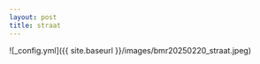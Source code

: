 ```yaml
---
layout: post
title: straat
---
```


![_config.yml]({{ site.baseurl }}/images/bmr20250220_straat.jpeg)
